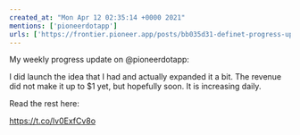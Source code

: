 ```yaml
---
created_at: "Mon Apr 12 02:35:14 +0000 2021"
mentions: ['pioneerdotapp']
urls: ['https://frontier.pioneer.app/posts/bb035d31-definet-progress-update-april-11th-2021']
---
```


My weekly progress update on @pioneerdotapp:

I did launch the idea that I had and actually expanded it a bit. The revenue did not make it up to $1 yet, but hopefully soon. It is increasing daily. 

Read the rest here:

 https://t.co/lv0ExfCv8o